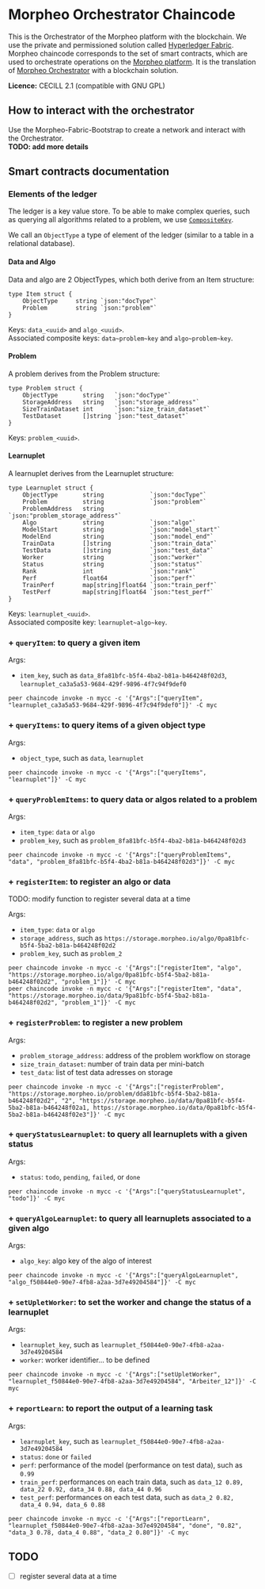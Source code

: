 # Morpheo Orchestrator Chaincode


This is the Orchestrator of the Morpheo platform with the blockchain. We use the private and permissioned solution called [Hyperledger Fabric](https://hyperledger-fabric.readthedocs.io/en/release/).  
Morpheo chaincode corresponds to the set of smart contracts, which are used to orchestrate operations on the [Morpheo platform](http://morpheo.co/). 
It is the translation of [Morpheo Orchestrator](https://github.com/MorpheoOrg/morpheo-orchestrator) with a blockchain solution.

**Licence:** CECILL 2.1 (compatible with GNU GPL)


## How to interact with the orchestrator

Use the Morpheo-Fabric-Bootstrap to create a network and interact with the Orchestrator.  
**TODO: add more details**

<!--
Now you can invoke invoke the smart contracts from this terminal. For instance:
```
peer chaincode invoke -n mycc -c '{"Args":["queryItem", "algo_1"]}' -C myc
peer chaincode invoke -n mycc -c '{"Args":["queryItems", "algo"]}' -C myc
peer chaincode invoke -n mycc -c '{"Args":["registerProblem", "dda81bfc-b5f4-5ba2-b81a-b464248f02d2", "2", "0pa81bfc-b5f4-5ba2-b81a-b464248f02a1, 0kk81bfc-b5f4-5ba2-b81a-b464248f02e3"]}' -C myc
peer chaincode invoke -n mycc -c '{"Args":["registerItem", "algo", "0pa81baa-b5f4-5ba2-b81a-b464248f02d2", "problem_1"]}' -C myc
peer chaincode invoke -n mycc -c '{"Args":["registerItem", "data", "9pa81bfc-b5f8-5ba2-b81a-b464248f02d2", "problem_1"]}' -C myc
peer chaincode invoke -n mycc -c '{"Args":["queryProblemItems", "data", "problem_1"]}' -C myc
peer chaincode invoke -n mycc -c '{"Args":["queryStatusLearnuplet", "todo"]}' -C myc
// replace algo_0 with correct key
peer chaincode invoke -n mycc -c '{"Args":["queryAlgoLearnuplet", "algo_0"]}' -C myc
// replace learnuplet_0 with correct key
peer chaincode invoke -n mycc -c '{"Args":["setUpletWorker", "learnuplet_0", "Arbeiter_12"]}' -C myc   
// replace learnuplet_0 with correct key
peer chaincode invoke -n mycc -c '{"Args":["reportLearn", "learnuplet_0", "done", "0.82", "data_3 0.78, data_4 0.88", "data_2 0.80"]}' -C myc
```
!-->

## Smart contracts documentation  

### Elements of the ledger

The ledger is a key value store. 
To be able to make complex queries, such as querying all algorithms related to a problem, we use [`CompositeKey`](https://godoc.org/github.com/hyperledger/fabric/core/chaincode/shim#ChaincodeStub.CreateCompositeKey).

We call an `ObjectType` a type of element of the ledger (similar to a table in a relational database).  

#### Data and Algo

Data and algo are 2 ObjectTypes, which both derive from an Item structure:  
```
type Item struct {
    ObjectType     string `json:"docType"`
    Problem        string `json:"problem"`
}
```
Keys: `data_<uuid>` and `algo_<uuid>`.   
Associated composite keys: `data~problem~key` and `algo~problem~key`.  


#### Problem  

A problem derives from the Problem structure:
```
type Problem struct {
    ObjectType       string   `json:"docType"`
    StorageAddress   string   `json:"storage_address"`
    SizeTrainDataset int      `json:"size_train_dataset"`
    TestDataset      []string `json:"test_dataset"`
}
```  
Keys: `problem_<uuid>`.

#### Learnuplet

A learnuplet derives from the Learnuplet structure:  
```
type Learnuplet struct {
    ObjectType       string             `json:"docType"`
    Problem          string             `json:"problem"`
    ProblemAddress   string             `json:"problem_storage_address"`
    Algo             string             `json:"algo"`
    ModelStart       string             `json:"model_start"`
    ModelEnd         string             `json:"model_end"`
    TrainData        []string           `json:"train_data"`
    TestData         []string           `json:"test_data"`
    Worker           string             `json:"worker"`
    Status           string             `json:"status"`
    Rank             int                `json:"rank"`
    Perf             float64            `json:"perf"`
    TrainPerf        map[string]float64 `json:"train_perf"`
    TestPerf         map[string]float64 `json:"test_perf"`
}
```
Keys: `learnuplet_<uuid>`.   
Associated composite key: `learnuplet~algo~key`.  


### + `queryItem`: to query a given item

Args:  
- `item_key`, such as `data_8fa81bfc-b5f4-4ba2-b81a-b464248f02d3`, `learnuplet_ca3a5a53-9684-429f-9896-4f7c94f9def0`  

```
peer chaincode invoke -n mycc -c '{"Args":["queryItem", "learnuplet_ca3a5a53-9684-429f-9896-4f7c94f9def0"]}' -C myc
```

### + `queryItems`: to query items of a given object type

Args:  
- `object_type`, such as `data`, `learnuplet`  

```
peer chaincode invoke -n mycc -c '{"Args":["queryItems", "learnuplet"]}' -C myc
```

### + `queryProblemItems`: to query data or algos related to a problem

Args:  
- `item_type`: `data` or `algo`  
- `problem_key`, such as `problem_8fa81bfc-b5f4-4ba2-b81a-b464248f02d3`  

```
peer chaincode invoke -n mycc -c '{"Args":["queryProblemItems", "data", "problem_8fa81bfc-b5f4-4ba2-b81a-b464248f02d3"]}' -C myc
```

### + `registerItem`: to register an algo or data  

TODO: modify function to register several data at a time  

Args:  
- `item_type`: `data` or `algo`  
- `storage_address`, such as `https://storage.morpheo.io/algo/0pa81bfc-b5f4-5ba2-b81a-b464248f02d2`    
- `problem_key`, such as `problem_2`  

```
peer chaincode invoke -n mycc -c '{"Args":["registerItem", "algo", "https://storage.morpheo.io/algo/0pa81bfc-b5f4-5ba2-b81a-b464248f02d2", "problem_1"]}' -C myc
peer chaincode invoke -n mycc -c '{"Args":["registerItem", "data", "https://storage.morpheo.io/data/9pa81bfc-b5f4-5ba2-b81a-b464248f02d2", "problem_1"]}' -C myc
```

### + `registerProblem`: to register a new problem

Args:  
- `problem_storage_address`: address of the problem workflow on storage  
- `size_train_dataset`: number of train data per mini-batch   
- `test_data`: list of test data adresses on storage


```
peer chaincode invoke -n mycc -c '{"Args":["registerProblem", "https://storage.morpheo.io/problem/dda81bfc-b5f4-5ba2-b81a-b464248f02d2", "2", "https://storage.morpheo.io/data/0pa81bfc-b5f4-5ba2-b81a-b464248f02a1, https://storage.morpheo.io/data/0pa81bfc-b5f4-5ba2-b81a-b464248f02e3"]}' -C myc
```


### + `queryStatusLearnuplet`: to query all learnuplets with a given status

Args:  
- `status`: `todo`, `pending`, `failed`, or `done`

```
peer chaincode invoke -n mycc -c '{"Args":["queryStatusLearnuplet", "todo"]}' -C myc
```

### + `queryAlgoLearnuplet`: to query all learnuplets associated to a given algo

Args:  
- `algo_key`: algo key of the algo of interest 

```
peer chaincode invoke -n mycc -c '{"Args":["queryAlgoLearnuplet", "algo_f50844e0-90e7-4fb8-a2aa-3d7e49204584"]}' -C myc
```

### + `setUpletWorker`: to set the worker and change the status of a learnuplet  

Args:  
- `learnuplet_key`, such as `learnuplet_f50844e0-90e7-4fb8-a2aa-3d7e49204584`  
- `worker`: worker identifier... to be defined

```
peer chaincode invoke -n mycc -c '{"Args":["setUpletWorker", "learnuplet_f50844e0-90e7-4fb8-a2aa-3d7e49204584", "Arbeiter_12"]}' -C myc
```

### + `reportLearn`: to report the output of a learning task

Args:  
- `learnuplet_key`, such as `learnuplet_f50844e0-90e7-4fb8-a2aa-3d7e49204584`  
- `status`: `done` or `failed`  
- `perf`: performance of the model (performance on test data), such as `0.99`        
- `train_perf`: performances on each train data, such as `data_12 0.89, data_22 0.92, data_34 0.88, data_44 0.96`  
- `test_perf`: performances on each test data, such as `data_2 0.82, data_4 0.94, data_6 0.88`  

```
peer chaincode invoke -n mycc -c '{"Args":["reportLearn", "learnuplet_f50844e0-90e7-4fb8-a2aa-3d7e49204584", "done", "0.82", "data_3 0.78, data_4 0.88", "data_2 0.80"]}' -C myc
```


## TODO

- [ ] register several data at a time  


